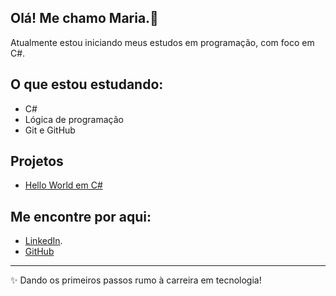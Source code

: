 ## Olá! Me chamo Maria.👋

Atualmente estou iniciando meus estudos em programação, com foco em C#.

## O que estou estudando:

- C#
- Lógica de programação
- Git e GitHub

## Projetos

- [Hello World em C#](https://github.com/Maria-souzar/hello-world-csharp)

## Me encontre por aqui:

- [LinkedIn](https://www.linkedin.com/in/maria-eduarda-de-souza-ribeiro-a160a72aa?utm_source=share&utm_campaign=share_via&utm_content=profile&utm_medium=android_app).
- [GitHub](https://github.com/maria-souzar)

---

✨ Dando os primeiros passos rumo à carreira em tecnologia!
